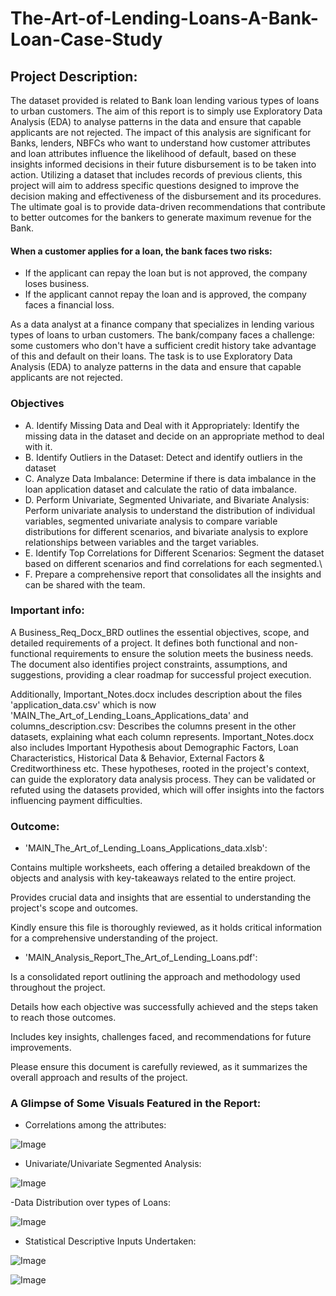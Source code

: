 # The-Art-of-Lending-Loans-A-Bank-Loan-Case-Study

## Project Description:
The dataset provided is related to Bank loan lending various types of loans to urban customers. The aim of this report is to simply use Exploratory Data Analysis (EDA) to analyse patterns in the data and ensure that capable applicants are not rejected. The impact of this analysis are significant for Banks, lenders, NBFCs who want to understand how customer attributes and loan attributes influence the likelihood of default, based on these insights informed decisions in their future disbursement is to be taken into action. Utilizing a dataset that includes records of previous clients, this project will aim to address specific questions designed to improve the decision making and effectiveness of the disbursement and its procedures. The ultimate goal is to provide data-driven recommendations that contribute to better outcomes for the bankers to generate maximum revenue for the Bank.

#### When a customer applies for a loan, the bank faces two risks:
- 	If the applicant can repay the loan but is not approved, the company loses business.
- 	If the applicant cannot repay the loan and is approved, the company faces a financial loss.
` `

As a data analyst at a finance company that specializes in lending various types of loans to urban customers. The bank/company faces a challenge: some customers who don't have a sufficient credit history take advantage of this and default on their loans. The task is to use Exploratory Data Analysis (EDA) to analyze patterns in the data and ensure that capable applicants are not rejected.

### Objectives
- A. Identify Missing Data and Deal with it Appropriately: Identify the missing data in the dataset and decide on an appropriate method to deal with it. 
- B. Identify Outliers in the Dataset: Detect and identify outliers in the dataset
- C. Analyze Data Imbalance: Determine if there is data imbalance in the loan application dataset and calculate the ratio of data imbalance.
- D. Perform Univariate, Segmented Univariate, and Bivariate Analysis: Perform univariate analysis to understand the distribution of individual variables, segmented univariate analysis to compare variable distributions for different scenarios, and bivariate analysis to explore relationships between variables and the target variables.
- E. Identify Top Correlations for Different Scenarios: Segment the dataset based on different scenarios and find correlations for each segmented.\
- F. Prepare a comprehensive report that consolidates all the insights and can be shared with the team.

### Important info:
A Business_Req_Docx_BRD outlines the essential objectives, scope, and detailed requirements of a project. It defines both functional and non-functional requirements to ensure the solution meets the business needs. The document also identifies project constraints, assumptions, and suggestions, providing a clear roadmap for successful project execution. 

Additionally, Important_Notes.docx includes description about the files 'application_data.csv' which is now 'MAIN_The_Art_of_Lending_Loans_Applications_data' and columns_description.csv: Describes the columns present in the other datasets, explaining what each column represents.
Important_Notes.docx also includes Important Hypothesis about Demographic Factors, Loan Characteristics, Historical Data & Behavior, External Factors & Creditworthiness etc.
These hypotheses, rooted in the project's context, can guide the exploratory data analysis process. They can be validated or refuted using the datasets provided, which will offer insights into the factors influencing payment difficulties.

### Outcome:
- 'MAIN_The_Art_of_Lending_Loans_Applications_data.xlsb':

Contains multiple worksheets, each offering a detailed breakdown of the objects and analysis with key-takeaways related to the entire project.

Provides crucial data and insights that are essential to understanding the project's scope and outcomes.

Kindly ensure this file is thoroughly reviewed, as it holds critical information for a comprehensive understanding of the project.

- 'MAIN_Analysis_Report_The_Art_of_Lending_Loans.pdf':

Is a  consolidated report outlining the approach and methodology used throughout the project.

Details how each objective was successfully achieved and the steps taken to reach those outcomes.

Includes key insights, challenges faced, and recommendations for future improvements.

Please ensure this document is carefully reviewed, as it summarizes the overall approach and results of the project.


        
### A Glimpse of Some Visuals Featured in the Report:

- Correlations among the attributes:

![Image](https://github.com/user-attachments/assets/5020cae7-bd49-49ce-8e8f-39503767b463)

- Univariate/Univariate Segmented Analysis:

![Image](https://github.com/user-attachments/assets/cba640f6-7fe8-450a-b5aa-efd368e3afb2)

-Data Distribution over types of Loans:

![Image](https://github.com/user-attachments/assets/ee3a1708-fcfc-48c7-ab26-b3e456ff55bb)

- Statistical Descriptive Inputs Undertaken: 

![Image](https://github.com/user-attachments/assets/74f51cf4-34c3-4f51-8684-60e7dc5e4556)


![Image](https://github.com/user-attachments/assets/8587b3df-e997-4b7d-86a1-7ab5a3e276ff)
 
 
